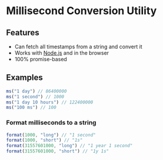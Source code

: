 # Millisecond Conversion Utility

## Features
- Can fetch all timestamps from a string and convert it
- Works with [Node.js](https://nodejs.org) and in the browser
- 100% promise-based

## Examples
```js
ms("1 day") // 86400000
ms("1 second") // 1000
ms("1 day 10 hours") // 122400000
ms("100 ms") // 100
```

### Format milliseconds to a string
```js
format(1000, "long") // "1 second"
format(1000, "short") // "1s"
format(31557601000, "long") // "1 year 1 second"
format(31557601000, "short") // "1y 1s"
```
